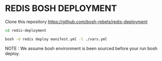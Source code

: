 # REDIS BOSH DEPLOYMENT 

Clone this repository https://github.com/bosh-rebels/redis-deployment

```bash
cd redis-deployment

bosh -d redis deploy manifest.yml -l ./vars.yml
```

NOTE : We assume bosh environment is been sourced before your run bosh deploy.